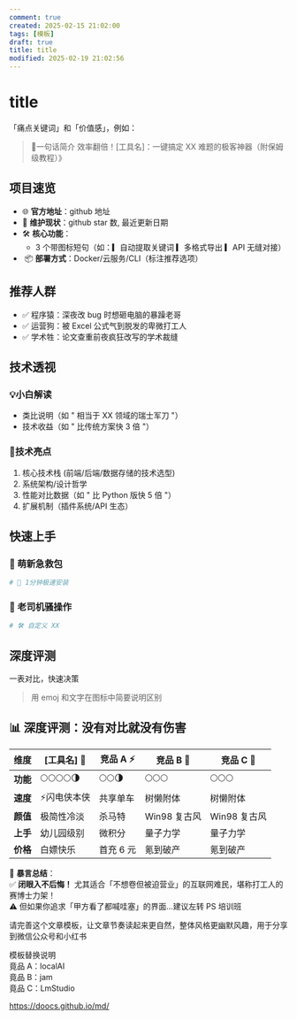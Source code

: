 ```yaml
---
comment: true
created: 2025-02-15 21:02:00
tags: [模板]
draft: true
title: title
modified: 2025-02-19 21:02:56
---
```


# title
「痛点关键词」和「价值感」，例如：

> 🔖一句话简介 效率翻倍！[工具名]：一键搞定 XX 难题的极客神器（附保姆级教程）》
## 项目速览
* 🌐 **官方地址**：github 地址
* 👨 **维护现状**：github star 数, 最近更新日期
* 🛠️ **核心功能**：
	* 3 个带图标短句（如：▎自动提取关键词 ▎多格式导出 ▎API 无缝对接）
*  📦 **部署方式**：Docker/云服务/CLI（标注推荐选项）
## 推荐人群
* ✅ 程序猿：深夜改 bug 时想砸电脑的暴躁老哥
* ✅ 运营狗：被 Excel 公式气到脱发的卑微打工人
* ✅ 学术牲：论文查重前夜疯狂改写的学术裁缝
## 技术透视
### 💡小白解读  
* 类比说明（如 " 相当于 XX 领域的瑞士军刀 "）  
* 技术收益（如 " 比传统方案快 3 倍 "）  
### 🥇技术亮点
1. 核心技术栈 (前端/后端/数据存储的技术选型)
2. 系统架构/设计哲学
3. 性能对比数据（如 " 比 Python 版快 5 倍 "）  
4. 扩展机制（插件系统/API 生态）
## 快速上手
### 🐣 萌新急救包
```bash
# 🚀 1分钟极速安装

```
### 🧙 老司机骚操作
```bash
# 🛠️ 自定义 XX
```
## 深度评测
一表对比，快速决策  
> 用 emoj 和文字在图标中简要说明区别  

## 📊 深度评测：没有对比就没有伤害

| 维度     | [工具名] 🚀   | 竞品 A ⚡ | 竞品 B 🐢   | 竞品 C 🐢   |
| ------ | ---------- | ------ | --------- | --------- |
| **功能** | 🌕🌕🌕🌕🌗 | 🌕🌕🌗 | 🌕🌕🌕    | 🌕🌕🌕    |
| **速度** | ⚡闪电侠本侠     | 共享单车   | 树懒附体      | 树懒附体      |
| **颜值** | 极简性冷淡      | 杀马特    | Win98 复古风 | Win98 复古风 |
| **上手** | 幼儿园级别      | 微积分    | 量子力学      | 量子力学      |
| **价格** | 白嫖快乐       | 首充 6 元 | 氪到破产      | 氪到破产      |

📌 **暴言总结**：  
✅ **闭眼入不后悔！** 尤其适合「不想卷但被迫营业」的互联网难民，堪称打工人的赛博士力架！  
⚠️ 但如果你追求「甲方看了都喊哇塞」的界面…建议左转 PS 培训班

请完善这个文章模板，让文章节奏读起来更自然，整体风格更幽默风趣，用于分享到微信公众号和小红书

模板替换说明  
竟品 A：localAI  
竟品 B：jam  
竟品 C：LmStudio

<https://doocs.github.io/md/>
